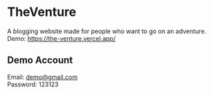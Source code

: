 # TheVenture
A blogging website made for people who want to go on an adventure.  
Demo: https://the-venture.vercel.app/

## Demo Account
Email: demo@gmail.com  
Password: 123123
